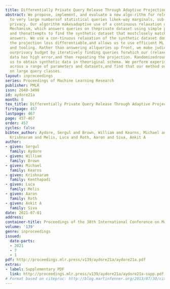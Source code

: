 ```yaml
---
title: Differentially Private Query Release Through Adaptive Projection
abstract: We propose, implement, and evaluate a new algo-rithm for releasing answers
  to very large numbersof statistical queries likek-way marginals, sub-ject to differential
  privacy. Our algorithm makesadaptive use of a continuous relaxation of thePro-jection
  Mechanism, which answers queries on theprivate dataset using simple perturbation,
  and thenattempts to find the synthetic dataset that mostclosely matches the noisy
  answers. We use a con-tinuous relaxation of the synthetic dataset domainwhich makes
  the projection loss differentiable,and allows us to use efficient ML optimizationtechniques
  and tooling. Rather than answering allqueries up front, we make judicious use of
  ourprivacy budget by iteratively finding queries forwhich our (relaxed) synthetic
  data has high error,and then repeating the projection. Randomizedrounding allows
  us to obtain synthetic data in theoriginal schema. We perform experimental evalu-ations
  across a range of parameters and datasets,and find that our method outperforms existingalgorithms
  on large query classes.
layout: inproceedings
series: Proceedings of Machine Learning Research
publisher: PMLR
issn: 2640-3498
id: aydore21a
month: 0
tex_title: Differentially Private Query Release Through Adaptive Projection
firstpage: 457
lastpage: 467
page: 457-467
order: 457
cycles: false
bibtex_author: Aydore, Sergul and Brown, William and Kearns, Michael and Kenthapadi,
  Krishnaram and Melis, Luca and Roth, Aaron and Siva, Ankit A
author:
- given: Sergul
  family: Aydore
- given: William
  family: Brown
- given: Michael
  family: Kearns
- given: Krishnaram
  family: Kenthapadi
- given: Luca
  family: Melis
- given: Aaron
  family: Roth
- given: Ankit A
  family: Siva
date: 2021-07-01
address:
container-title: Proceedings of the 38th International Conference on Machine Learning
volume: '139'
genre: inproceedings
issued:
  date-parts:
  - 2021
  - 7
  - 1
pdf: http://proceedings.mlr.press/v139/aydore21a/aydore21a.pdf
extras:
- label: Supplementary PDF
  link: http://proceedings.mlr.press/v139/aydore21a/aydore21a-supp.pdf
# Format based on citeproc: http://blog.martinfenner.org/2013/07/30/citeproc-yaml-for-bibliographies/
---
```

